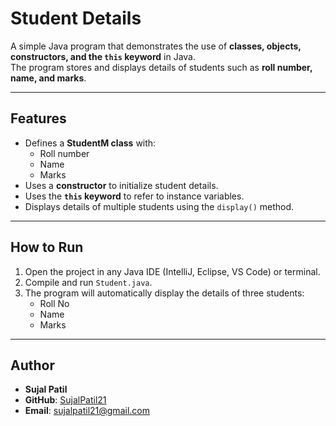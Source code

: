 # Student Details  

A simple Java program that demonstrates the use of **classes, objects, constructors, and the `this` keyword** in Java.  
The program stores and displays details of students such as **roll number, name, and marks**.  

---

## Features  
- Defines a **StudentM class** with:  
  - Roll number  
  - Name  
  - Marks  
- Uses a **constructor** to initialize student details.  
- Uses the **`this` keyword** to refer to instance variables.  
- Displays details of multiple students using the `display()` method.  

---

## How to Run  
1. Open the project in any Java IDE (IntelliJ, Eclipse, VS Code) or terminal.  
2. Compile and run `Student.java`.  
3. The program will automatically display the details of three students:  
   - Roll No  
   - Name  
   - Marks  

---

## Author  
- **Sujal Patil**  
- **GitHub**: [SujalPatil21](https://github.com/SujalPatil21)  
- **Email**: sujalpatil21@gmail.com  

